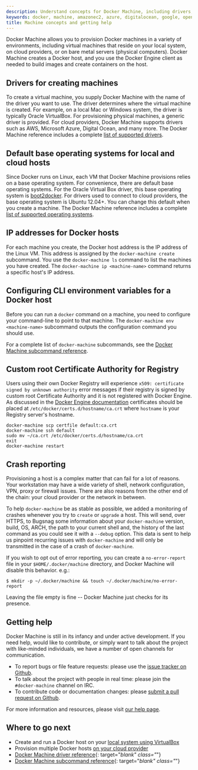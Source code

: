 ```yaml
---
description: Understand concepts for Docker Machine, including drivers, base OS, IP addresses, environment variables
keywords: docker, machine, amazonec2, azure, digitalocean, google, openstack, rackspace, softlayer, virtualbox, vmwarefusion, vmwarevcloudair, vmwarevsphere, exoscale
title: Machine concepts and getting help
---
```

Docker Machine allows you to provision Docker machines in a variety of environments, including virtual machines that reside on your local system, on cloud providers, or on bare metal servers (physical computers). Docker Machine creates a Docker host, and you use the Docker Engine client as needed to build images and create containers on the host.

## Drivers for creating machines

To create a virtual machine, you supply Docker Machine with the name of the driver you want to use. The driver determines where the virtual machine is created. For example, on a local Mac or Windows system, the driver is typically Oracle VirtualBox. For provisioning physical machines, a generic driver is provided. For cloud providers, Docker Machine supports drivers such as AWS, Microsoft Azure, Digital Ocean, and many more. The Docker Machine reference includes a complete [list of supported drivers](drivers/index.md).

## Default base operating systems for local and cloud hosts

Since Docker runs on Linux, each VM that Docker Machine provisions relies on a base operating system. For convenience, there are default base operating systems. For the Oracle Virtual Box driver, this base operating system is [boot2docker](https://github.com/boot2docker/boot2docker). For drivers used to connect to cloud providers, the base operating system is Ubuntu 12.04+. You can change this default when you create a machine. The Docker Machine reference includes a complete [list of supported operating systems](drivers/os-base.md).

## IP addresses for Docker hosts

For each machine you create, the Docker host address is the IP address of the Linux VM. This address is assigned by the `docker-machine create` subcommand. You use the `docker-machine ls` command to list the machines you have created. The `docker-machine ip <machine-name>` command returns a specific host's IP address.

## Configuring CLI environment variables for a Docker host

Before you can run a `docker` command on a machine, you need to configure your command-line to point to that machine. The `docker-machine env <machine-name>` subcommand outputs the configuration command you should use.

For a complete list of `docker-machine` subcommands, see the [Docker Machine subcommand reference](/machine/reference/help.md).

## Custom root Certificate Authority for Registry

Users using their own Docker Registry will experience `x509: certificate signed by unknown authority` error messages if their registry is signed by custom root Certificate Authority and it is not registered with Docker Engine. As discussed in the [Docker Engine documentation](/engine/security/certificates.md#understanding-the-configuration) certificates should be placed at `/etc/docker/certs.d/hostname/ca.crt` where `hostname` is your Registry server's hostname.

```console
docker-machine scp certfile default:ca.crt
docker-machine ssh default
sudo mv ~/ca.crt /etc/docker/certs.d/hostname/ca.crt
exit
docker-machine restart
```

## Crash reporting

Provisioning a host is a complex matter that can fail for a lot of reasons. Your workstation may have a wide variety of shell, network configuration, VPN, proxy or firewall issues. There are also reasons from the other end of the chain: your cloud provider or the network in between.

To help `docker-machine` be as stable as possible, we added a monitoring of crashes whenever you try to `create` or `upgrade` a host. This will send, over HTTPS, to Bugsnag some information about your `docker-machine` version, build, OS, ARCH, the path to your current shell and, the history of the last command as you could see it with a `--debug` option. This data is sent to help us pinpoint recurring issues with `docker-machine` and will only be transmitted in the case of a crash of `docker-machine`.

If you wish to opt out of error reporting, you can create a `no-error-report` file in your `$HOME/.docker/machine` directory, and Docker Machine will disable this behavior. e.g.:

    $ mkdir -p ~/.docker/machine && touch ~/.docker/machine/no-error-report
    

Leaving the file empty is fine -- Docker Machine just checks for its presence.

## Getting help

Docker Machine is still in its infancy and under active development. If you need help, would like to contribute, or simply want to talk about the project with like-minded individuals, we have a number of open channels for communication.

- To report bugs or file feature requests: please use the [issue tracker on Github](https://github.com/docker/machine/issues).
- To talk about the project with people in real time: please join the `#docker-machine` channel on IRC.
- To contribute code or documentation changes: please [submit a pull request on Github](https://github.com/docker/machine/pulls).

For more information and resources, please visit [our help page](/opensource/get-help.md).

## Where to go next

- Create and run a Docker host on your [local system using VirtualBox](get-started.md)
- Provision multiple Docker hosts [on your cloud provider](get-started-cloud.md)
- [Docker Machine driver reference](/machine/drivers.md){: target="*blank" class="*"}
- [Docker Machine subcommand reference](/machine/reference/help.md){: target="*blank" class="*"}